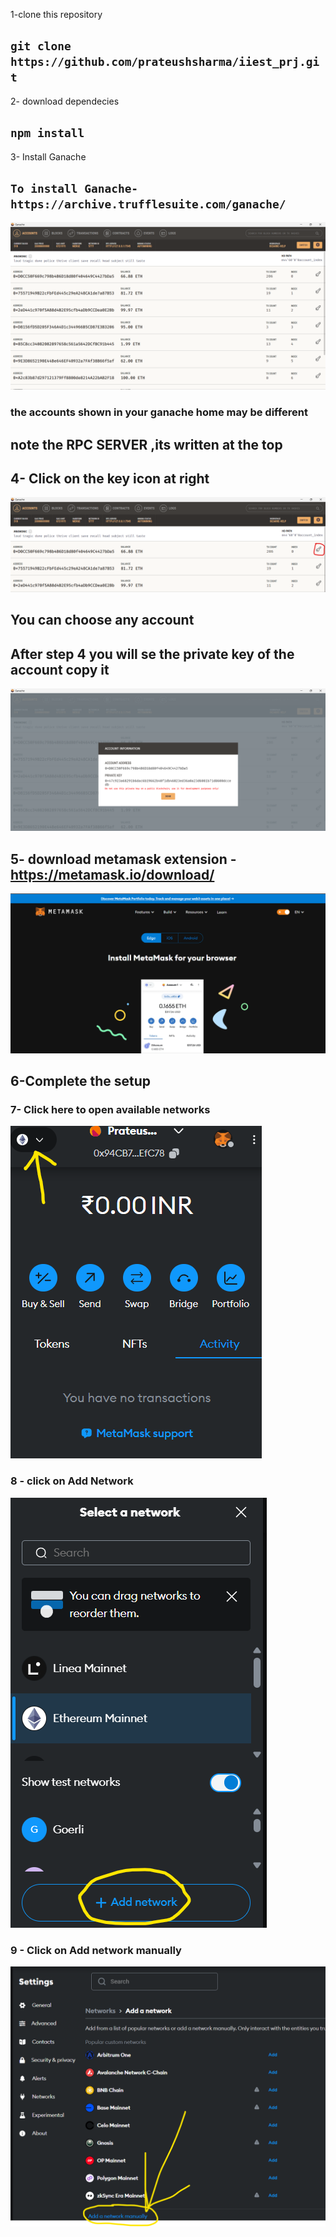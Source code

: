 
1-clone this repository
## ` git clone https://github.com/prateushsharma/iiest_prj.git `
2- download dependecies
## ` npm install `

3- Install Ganache 
## `To install Ganache- https://archive.trufflesuite.com/ganache/`

![Ganache](ignore_image_1.png)
### the accounts shown in your ganache home may be different
## note the RPC SERVER ,its written at the top

## 4- Click on the key icon at right
![Ganache](ignore_image_2.png)
## You can choose any account

## After step 4 you will se the private key of the account copy it 

![Ganache](ignore_image_3.png)

## 5- download metamask extension - https://metamask.io/download/
![Ganache](ignore_image_4.png)

## 6-Complete the setup

### 7- Click here to open available networks
![Ganache](ignore_image_5.png)

### 8 - click on Add Network 
![Ganache](ignore_image_6.png)

### 9 - Click on Add network manually
![Ganache](ignore_image_7.png)


